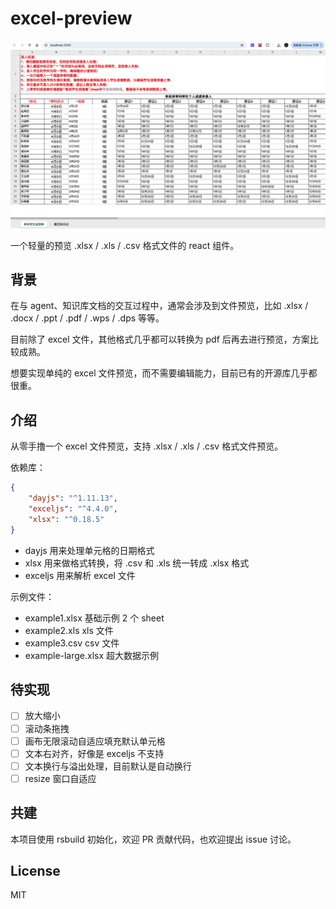 # excel-preview

![](./screenshot.jpg)

一个轻量的预览 .xlsx / .xls / .csv 格式文件的 react 组件。

## 背景

在与 agent、知识库文档的交互过程中，通常会涉及到文件预览，比如 .xlsx / .docx / .ppt / .pdf / .wps / .dps 等等。

目前除了 excel 文件，其他格式几乎都可以转换为 pdf 后再去进行预览，方案比较成熟。

想要实现单纯的 excel 文件预览，而不需要编辑能力，目前已有的开源库几乎都很重。

## 介绍

从零手撸一个 excel 文件预览，支持 .xlsx / .xls / .csv 格式文件预览。

依赖库：

```json
{
    "dayjs": "^1.11.13",
    "exceljs": "^4.4.0",
    "xlsx": "^0.18.5"
}
```

- dayjs 用来处理单元格的日期格式
- xlsx 用来做格式转换，将 .csv 和 .xls 统一转成 .xlsx 格式
- exceljs 用来解析 excel 文件

示例文件：

- example1.xlsx 基础示例 2 个 sheet
- example2.xls xls 文件
- example3.csv csv 文件
- example-large.xlsx 超大数据示例

## 待实现

- [ ] 放大缩小
- [ ] 滚动条拖拽
- [ ] 画布无限滚动自适应填充默认单元格
- [ ] 文本右对齐，好像是 exceljs 不支持
- [ ] 文本换行与溢出处理，目前默认是自动换行
- [ ] resize 窗口自适应

## 共建

本项目使用 rsbuild 初始化，欢迎 PR 贡献代码，也欢迎提出 issue 讨论。

## License

MIT


